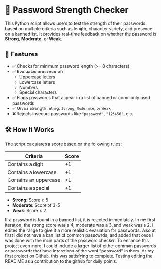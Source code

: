 # 🔐 Password Strength Checker

This Python script allows users to test the strength of their passwords based on multiple criteria such as length, character variety, and presence on a banned list. It provides real-time feedback on whether the password is **Strong**, **Moderate**, or **Weak**.

## 🚀 Features

- ✅ Checks for minimum password length (>= 8 characters)
- ✅ Evaluates presence of:
  - Uppercase letters
  - Lowercase letters
  - Numbers
  - Special characters
- ✅ Flags passwords that appear in a list of banned or commonly used passwords
- ✅ Gives strength rating: `Strong`, `Moderate`, or `Weak`
- ❌ Rejects insecure passwords like `"password"`, `"123456"`, etc.

## 🛠️ How It Works

The script calculates a score based on the following rules:

| Criteria              | Score |
|-----------------------|-------|
| Contains a digit      | +1    |
| Contains a lowercase  | +1    |
| Contains an uppercase | +1    |
| Contains a special    | +1    |

- **Strong**: Score ≥ 5
- **Moderate**: Score of 3-5
- **Weak**: Score < 2

If a password is found in a banned list, it is rejected immediately. In my first iteration, the strong score was a 4, moderate was a 3, and weak was a 2. I edited the range to give it a more realistic evaluation for passwords. Also at first I did not have a ban list of common passowrds, and added that once I was done with the main parts of the password checker. To enhance this project even more, I could include a larger list of either common passwords or passwords that have interations of the word "password" in them. As my first project on Github, this was satisfying to complete. Testing editing the READ ME as a contribution to the github for daily points.

